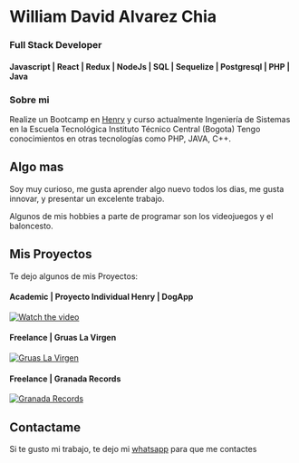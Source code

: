 # William David Alvarez Chia
### Full Stack Developer
#### Javascript | React | Redux | NodeJs | SQL | Sequelize | Postgresql | PHP | Java

### Sobre mi

Realize un Bootcamp en  [Henry](https://soyhenry.com) y curso actualmente Ingeniería de Sistemas en la Escuela Tecnológica Instituto Técnico Central (Bogota)
Tengo conocimientos en otras tecnologías como PHP, JAVA, C++.

## Algo mas

Soy muy curioso, me gusta aprender algo nuevo todos los dias, me gusta innovar, y presentar un excelente trabajo.

Algunos de mis hobbies a parte de programar son los videojuegos y el baloncesto.


## Mis Proyectos

Te dejo algunos de mis Proyectos:

#### Academic | Proyecto Individual Henry | DogApp

[![Watch the video](https://i9.ytimg.com/vi_webp/TvBw5MwkG-I/mqdefault.webp?v=61a66416&sqp=CJShqY0G&rs=AOn4CLASmUykayBI04Mq2MDTP1APG3wb3w)](https://youtu.be/TvBw5MwkG-I)
#### Freelance | Gruas La Virgen

[![Gruas La Virgen](https://gruaslavirgen.com/images/logo.png)](https://gruaslavirgen.com/)


#### Freelance | Granada Records


[![Granada Records](https://scontent.fbog9-1.fna.fbcdn.net/v/t31.18172-8/s960x960/28337816_1623708871052072_4194034762193022782_o.jpg?_nc_cat=110&ccb=1-5&_nc_sid=e3f864&_nc_eui2=AeHGqpaSskQvHdXwdW6AwViZpuw4QlrkrPim7DhCWuSs-DKi1D5xpj5BVIqbfNbUinZxscn0GrvrtoHnUMCqzLiW&_nc_ohc=Byn6v3WncuoAX_51x7p&_nc_ht=scontent.fbog9-1.fna&oh=2a59bc16d512e62e08ff7b775f6f513a&oe=61CF32FE)](http://davliz.vzpla.net/)

## Contactame

Si te gusto mi trabajo, te dejo mi [whatsapp](https://api.whatsapp.com/send?phone=573057656981) para que me contactes